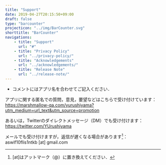 ```yaml
---
title: "Support"
date: 2019-04-27T20:15:50+09:00
draft: false
type: "barcounter"
projecticon: "../img/BarCounter.svg"
shorttitle: "BarCounter"
navigations:
    - title: "Support"
      url: "#"
    - title: "Privacy Policy"
      url: "../privacy-policy/"
    - title: "Acknowledgements"
      url: "../acknowledgements/"
    - title: "Release Note"
      url: "../release-note/"
---
```


- コメントにはアプリ名を合わせてご記入ください．

アプリに関する匿名での質問，意見，要望などはこちらで受け付けています：  
https://marshmallow-qa.com/yurushiyama?utm_medium=url_text&utm_source=promotion

あるいは，Twitterのダイレクトメッセージ（DM）でも受け付けます：  
https://twitter.com/YUrushiyama

メールでも受け付けますが，返信が遅くなる場合があります[^1]：  
aswif10flis1ntkb [at] gmail.com

[^1]: [at]はアットマーク（@）に置き換えてください．
